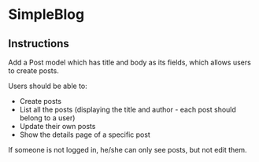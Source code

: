 # SimpleBlog

## Instructions

Add a Post model which has title and body as its fields, which allows users to create posts.

Users should be able to:

- Create posts
- List all the posts (displaying the title and author - each post should belong to a user)
- Update their own posts
- Show the details page of a specific post

If someone is not logged in, he/she can only see posts, but not edit them.

